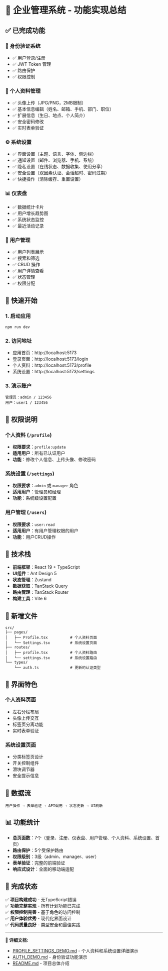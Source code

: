 # 🎉 企业管理系统 - 功能实现总结

## ✅ 已完成功能

### 🔐 身份验证系统
- ✅ 用户登录/注册
- ✅ JWT Token 管理
- ✅ 路由保护
- ✅ 权限控制

### 👤 个人资料管理
- ✅ 头像上传（JPG/PNG，2MB限制）
- ✅ 基本信息编辑（姓名、邮箱、手机、部门、职位）
- ✅ 扩展信息（生日、地点、个人简介）
- ✅ 安全密码修改
- ✅ 实时表单验证

### ⚙️ 系统设置
- ✅ 界面设置（主题、语言、字体、侧边栏）
- ✅ 通知设置（邮件、浏览器、手机、系统）
- ✅ 隐私设置（在线状态、数据收集、使用分享）
- ✅ 安全设置（双因素认证、会话超时、密码过期）
- ✅ 快捷操作（清除缓存、重置设置）

### 📊 仪表盘
- ✅ 数据统计卡片
- ✅ 用户增长趋势图
- ✅ 系统状态监控
- ✅ 最近活动记录

### 👥 用户管理
- ✅ 用户列表展示
- ✅ 搜索和筛选
- ✅ CRUD 操作
- ✅ 用户详情查看
- ✅ 状态管理
- ✅ 权限分配

## 🚀 快速开始

### 1. 启动应用
```bash
npm run dev
```

### 2. 访问地址
- 应用首页：http://localhost:5173
- 登录页面：http://localhost:5173/login
- 个人资料：http://localhost:5173/profile
- 系统设置：http://localhost:5173/settings

### 3. 演示账户
```
管理员：admin / 123456
用户：user1 / 123456
```

## 🎯 权限说明

### 个人资料 (`/profile`)
- **权限要求**：`profile:update`
- **适用用户**：所有已认证用户
- **功能**：修改个人信息、上传头像、修改密码

### 系统设置 (`/settings`)
- **权限要求**：`admin` 或 `manager` 角色
- **适用用户**：管理员和经理
- **功能**：系统级设置配置

### 用户管理 (`/users`)
- **权限要求**：`user:read`
- **适用用户**：有用户管理权限的用户
- **功能**：用户CRUD操作

## 🔧 技术栈

- **前端框架**：React 19 + TypeScript
- **UI组件**：Ant Design 5
- **状态管理**：Zustand
- **数据获取**：TanStack Query
- **路由管理**：TanStack Router
- **构建工具**：Vite 6

## 📁 新增文件

```
src/
├── pages/
│   ├── Profile.tsx          # 个人资料页面
│   └── Settings.tsx         # 系统设置页面
├── routes/
│   ├── profile.tsx          # 个人资料路由
│   └── settings.tsx         # 系统设置路由
└── types/
    └── auth.ts              # 更新的认证类型
```

## 🎨 界面特色

### 个人资料页面
- 左右分栏布局
- 头像上传交互
- 标签页分离功能
- 实时表单验证

### 系统设置页面
- 分类标签页设计
- 开关控制组件
- 滑块调节器
- 安全提示信息

## 🔄 数据流

```
用户操作 → 表单验证 → API调用 → 状态更新 → UI刷新
```

## 📊 功能统计

- **总页面数**：7个（登录、注册、仪表盘、用户管理、个人资料、系统设置、首页）
- **路由保护**：5个受保护路由
- **权限级别**：3级（admin、manager、user）
- **表单验证**：完整的前端验证
- **响应式设计**：全面的移动端适配

## 🎉 完成状态

✅ **项目构建成功** - 无TypeScript错误  
✅ **功能完整实现** - 所有计划功能已完成  
✅ **权限控制完善** - 基于角色的访问控制  
✅ **用户体验优秀** - 现代化界面设计  
✅ **代码质量良好** - 类型安全和最佳实践  

---

**🔗 详细文档:**
- [PROFILE_SETTINGS_DEMO.md](./PROFILE_SETTINGS_DEMO.md) - 个人资料和系统设置详细演示
- [AUTH_DEMO.md](./AUTH_DEMO.md) - 身份验证功能演示
- [README.md](./README.md) - 项目总体介绍 
